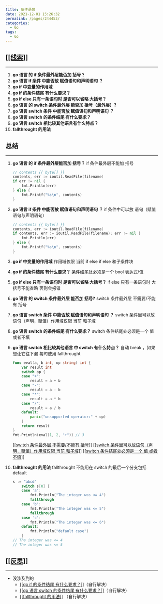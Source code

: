 ```yaml
---
title: 条件语句
date: 2021-12-01 15:26:32
permalink: /pages/244453/
categories: 
  - Go
tags: 
  - Go
---
```

## [[[线索]]](siyuan://blocks/20211118153033-yiyf7mk)

---

1. **go 语言 的 if 条件最外层能否加 括号？**
2. **go 语言 if 条件 中能否放 赋值语句和声明语句 ？**
3. **go if 中变量的作用域**
4. **go if 的条件结尾 有什么要求？**
5. **go if else 只有一条语句时 是否可以省略 大括号？**
6. **go 语言 的 switch 条件最外层 能否加 括号（最外层）?**
7. **go 语言 switch  条件 中能否放 赋值语句和声明语句 ？**
8. **go 语言 switch   的条件结尾 有什么要求？**
9. **go 语言 switch 相比较其他语言有什么特点？**
10. **fallthrought 的用法**

## 总结

---

1. **go 语言 的 if 条件最外层能否加 括号？**
    if 条件最外层不能加 括号
    ```go
    // contents {{ byte[] }}
    contents, err := ioutil.ReadFile(filename)
    if err != nil {
        fmt.Println(err)
    } else {
        fmt.Printf("%s\n", contents)
    }
    ```
2. **go 语言 if 条件 中能否放 赋值语句和声明语句 ？**
    if 条件中可以放 语句（赋值语句与声明语句）
    ```go
    // contents {{ byte[] }}
    contents, err := ioutil.ReadFile(filename)
    if contents, err := ioutil.ReadFile(filename); err != nil {
    	fmt.Println(err)
    } else {
    	fmt.Printf("%s\n", contents)
    }
    ```
3. **go if 中变量的作用域**
    作用域仅限 当前 if  else if  else 和子条件块
4. **go if 的条件结尾 有什么要求？**
    条件结尾处必须是一个 bool 表达式/值
5. **go if else 只有一条语句时 是否可以省略 大括号？**
    if else 只有一条语句时 大括号不能省略 否则会报错
6. **go 语言 的 switch 条件最外层 能否加 括号?**
    switch 条件最外层 不需要/不能有 括号
7. **go 语言 switch  条件 中能否放 赋值语句和声明语句 ？**
    switch 条件里可以放语句（声明，赋值）作用域仅限 当前 和子域
8. **go 语言 switch   的条件结尾 有什么要求？**
    switch 条件结尾处必须是一个 值 或者不填
9. **go 语言 switch 相比较其他语言 中 switch 有什么特点？**
    自动 break ，如果想让它往下漏 每句使用 fallthrought
    ```go
    func eval(a, b int, op string) int {
    	var result int
    	switch op {
    	case "+":
    		result = a + b
    	case "-":
    		result = a - b
    	case "*":
    		result = a * b
    	case "/":
    		result = a / b
    	default:
    		panic("unsupported operator:" + op)
    	}
    	return result
    }
    fmt.Println(eval(1, 2, "+")) // 3
    ```

    [[[switch 条件最外层 不需要/不能有 括号]]](siyuan://blocks/20211123155056-8gnic1o)
    [[[switch 条件里可以放语句（声明，赋值）作用域仅限 当前 和子域]]](siyuan://blocks/20211123155142-tj4sc62)
    [[[switch 条件结尾处必须是一个 值 或者不填]]](siyuan://blocks/20211123155159-iddfgmp)
10. **fallthrought 的用法**
     fallthrought 不能用在 switch 的最后一个分支包括 default
     ```go
     s := "abcd"
         switch s[0] {
         case 'a':
             fmt.Println("The integer was <= 4")
             fallthrough
         case 'b':
             fmt.Println("The integer was <= 5")
             fallthrough
         case 'c':
             fmt.Println("The integer was <= 6")
         default:
             fmt.Println("default case")
         }
     // The integer was <= 4
     // The integer was <= 5
     ```


## [[[反思]]](siyuan://blocks/20211118155447-asr1fu0)

---

* 没涉及到的
  * [[[go if 的条件结尾 有什么要求？]]](siyuan://blocks/20211123154649-fo3nn5l)（自行解决）
  * [[[go 语言 switch   的条件结尾 有什么要求？]]](siyuan://blocks/20211123154649-h7mqa43)（自行解决）
  * [[[fallthrought 的用法]]](siyuan://blocks/20211123154649-a6mwmh5) （自行解决）
